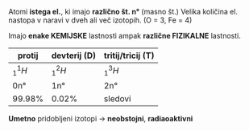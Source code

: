 Atomi **istega el.**, ki imajo **različno št. n°** (masno št.) 
Velika količina el. nastopa v naravi v dveh ali več izotopih. (O = 3, Fe = 4)

Imajo **enake KEMIJSKE** lastnosti ampak **različne FIZIKALNE** lastnosti.

| **protij** | **devterij (D)** | **tritij/tricij (T)** |
| ---------- | ---------------- | --------------------- |
| ${_1^1}H$  | ${_1^2}H$        | ${_1^3}H$             |
| 0n°        | 1n°              | 2n°                   |
| 99.98%     | 0.02%            | sledovi               |
**Umetno** pridobljeni izotopi $\rightarrow$ **neobstojni**, **radiaoaktivni**